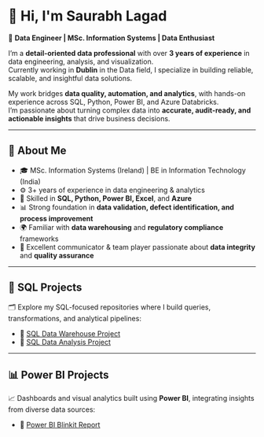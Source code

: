 # 👋 Hi, I'm Saurabh Lagad  

🎯 **Data Engineer | MSc. Information Systems | Data Enthusiast**  

I’m a **detail-oriented data professional** with over **3 years of experience** in data engineering, analysis, and visualization.  
Currently working in **Dublin** in the Data field, I specialize in building reliable, scalable, and insightful data solutions.  

My work bridges **data quality, automation, and analytics**, with hands-on experience across SQL, Python, Power BI, and Azure Databricks.  
I’m passionate about turning complex data into **accurate, audit-ready, and actionable insights** that drive business decisions.  

---

## 💼 About Me  
- 🎓 MSc. Information Systems (Ireland) | BE in Information Technology (India)  
- ⚙️ 3+ years of experience in data engineering & analytics  
- 🧠 Skilled in **SQL, Python, Power BI, Excel**, and **Azure**  
- 📊 Strong foundation in **data validation, defect identification, and process improvement**  
- 🌍 Familiar with **data warehousing** and **regulatory compliance** frameworks  
- 🤝 Excellent communicator & team player passionate about **data integrity** and **quality assurance**  

---

## 🧩 SQL Projects  
🗂️ Explore my SQL-focused repositories where I build queries, transformations, and analytical pipelines:  
- 🔹 [SQL Data Warehouse Project](https://github.com/saurabhla/sql-data-warehouse-project)  
- 🔹 [SQL Data Analysis Project](https://github.com/saurabhla/sql-data-analysis-project)  

---

## 📊 Power BI Projects  
📈 Dashboards and visual analytics built using **Power BI**, integrating insights from diverse data sources:  
- 🔸 [Power BI Blinkit Report](https://github.com/saurabhla/power-bi-blinkit-report)  

